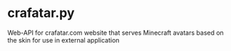 # crafatar.py
Web-API for crafatar.com website that serves Minecraft avatars based on the skin for use in external application
